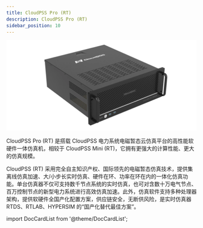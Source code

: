 ```yaml
---
title: CloudPSS Pro (RT)
description: CloudPSS Pro (RT)
sidebar_position: 10
---
```


![CloudPSS Pro =x300](./pro1.png "CloudPSS Pro") 

CloudPSS Pro (RT) 是搭载 CloudPSS 电力系统电磁暂态云仿真平台的高性能软硬件一体仿真机，相较于 CloudPSS Mini (RT)，它拥有更强大的计算性能、更大的仿真规模。 

CloudPSS (RT) 采用完全自主知识产权、国际领先的电磁暂态仿真技术，提供集离线仿真加速、大/小步长实时仿真、硬件在环、功率在环在内的一体化仿真功能。单台仿真器不仅可支持数千节点系统的实时仿真，也可对含数十万电气节点、百万控制节点的新型电力系统进行高效仿真加速。此外，仿真软件支持多种处理器架构，提供软硬件全国产化配置方案，供应链安全，无断供风险，是实时仿真器 RTDS、RTLAB、HYPERSIM 的“国产化替代最佳方案”。


import DocCardList from '@theme/DocCardList';

<DocCardList />

